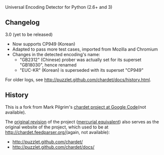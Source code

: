 Universal Encoding Detector for Python (2.6+ and 3)

Changelog
---------

3.0 (yet to be released)

* Now supports CP949 (Korean)
* Adapted to pass more test cases, imported from Mozilla and Chromium
* Changes in the detected encoding's name:
    * "GB2312" (Chinese) prober was actually set for its superset "GB18030", hence renamed
    * "EUC-KR" (Korean) is superseded with its superset "CP949"

For older logs, see <http://puzzlet.github.com/chardet/docs/history.html>.


History
-------

This is a fork from Mark Pilgrim's [chardet project at Google Code](http://code.google.com/p/chardet/)(not available).

The [original revision](https://github.com/puzzlet/chardet/tree/gh-pages) of the project ([mercurial equivalent](https://bitbucket.org/puzzlet/chardet/changeset/0806d726c97b)) also serves as the original website of the project, which used to be at <http://chardet.feedparser.org/>(again, not available):

* <http://puzzlet.github.com/chardet/>
* <http://puzzlet.github.com/chardet/docs/>

